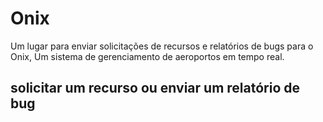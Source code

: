# Onix

Um lugar para enviar solicitações de recursos e relatórios de bugs para o Onix, Um sistema de gerenciamento de aeroportos em tempo real.

## solicitar um recurso ou enviar um relatório de bug
